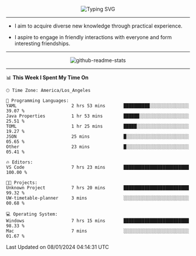 <p align="center">
  <img src="https://readme-typing-svg.demolab.com?font=Fira+Code&weight=500&size=32&duration=2500&pause=1600&center=true&vCenter=true&random=false&width=1024&height=64&lines=Hi+there+%F0%9F%91%8B;I'm+delighted+you+could+make+it+here+%F0%9F%8E%89;I'm+Harry%2C+a+college+student+still+finding+my+way" alt="Typing SVG" />
</p>


---


- I aim to acquire diverse new knowledge through practical experience.

- I aspire to engage in friendly interactions with everyone and form interesting friendships.


---


<p align="center">
  <img src="https://github-readme-stats.vercel.app/api?username=Harry-Jing&show_icons=true" alt="github-readme-stats"/>
</p>


---

<!--START_SECTION:waka-->
📊 **This Week I Spent My Time On** 

```text
🕑︎ Time Zone: America/Los_Angeles

💬 Programming Languages: 
YAML                     2 hrs 53 mins       ██████████░░░░░░░░░░░░░░░   39.07 % 
Java Properties          1 hr 53 mins        ██████░░░░░░░░░░░░░░░░░░░   25.51 % 
TOML                     1 hr 25 mins        █████░░░░░░░░░░░░░░░░░░░░   19.27 % 
JSON                     25 mins             █░░░░░░░░░░░░░░░░░░░░░░░░   05.65 % 
Other                    23 mins             █░░░░░░░░░░░░░░░░░░░░░░░░   05.41 % 

🔥 Editors: 
VS Code                  7 hrs 23 mins       █████████████████████████   100.00 % 

🐱‍💻 Projects: 
Unknown Project          7 hrs 20 mins       █████████████████████████   99.32 % 
UW-timetable-planner     3 mins              ░░░░░░░░░░░░░░░░░░░░░░░░░   00.68 % 

💻 Operating System: 
Windows                  7 hrs 15 mins       █████████████████████████   98.33 % 
Mac                      7 mins              ░░░░░░░░░░░░░░░░░░░░░░░░░   01.67 % 
```


 Last Updated on 08/01/2024 04:14:31 UTC
<!--END_SECTION:waka-->
